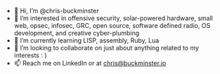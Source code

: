 - 👋 Hi, I’m @chris-buckminster
- 👀 I’m interested in offensive security, solar-powered hardware, small web, opsec, infosec, GRC, open source, software defined radio, OS development, and creative cyber-plumbing
- 🌱 I’m currently learning LISP, assembly, Ruby, Lua
- 💞️ I’m looking to collaborate on just about anything related to my interests : ) 
- 📫 Reach me on LinkedIn or at chris@buckminster.io

<!---
chris-buckminster/chris-buckminster is a ✨ special ✨ repository because its `README.md` (this file) appears on your GitHub profile.
You can click the Preview link to take a look at your changes.
--->
